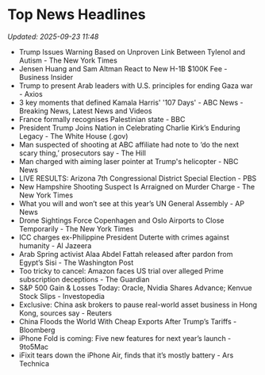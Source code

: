 # Top News Headlines

_Updated: 2025-09-23 11:48_

- Trump Issues Warning Based on Unproven Link Between Tylenol and Autism - The New York Times
- Jensen Huang and Sam Altman React to New H-1B $100K Fee - Business Insider
- Trump to present Arab leaders with U.S. principles for ending Gaza war - Axios
- 3 key moments that defined Kamala Harris' '107 Days' - ABC News - Breaking News, Latest News and Videos
- France formally recognises Palestinian state - BBC
- President Trump Joins Nation in Celebrating Charlie Kirk’s Enduring Legacy - The White House (.gov)
- Man suspected of shooting at ABC affiliate had note to ‘do the next scary thing,’ prosecutors say - The Hill
- Man charged with aiming laser pointer at Trump's helicopter - NBC News
- LIVE RESULTS: Arizona 7th Congressional District Special Election - PBS
- New Hampshire Shooting Suspect Is Arraigned on Murder Charge - The New York Times
- What you will and won’t see at this year’s UN General Assembly - AP News
- Drone Sightings Force Copenhagen and Oslo Airports to Close Temporarily - The New York Times
- ICC charges ex-Philippine President Duterte with crimes against humanity - Al Jazeera
- Arab Spring activist Alaa Abdel Fattah released after pardon from Egypt’s Sisi - The Washington Post
- Too tricky to cancel: Amazon faces US trial over alleged Prime subscription deceptions - The Guardian
- S&P 500 Gain & Losses Today: Oracle, Nvidia Shares Advance; Kenvue Stock Slips - Investopedia
- Exclusive: China ask brokers to pause real-world asset business in Hong Kong, sources say - Reuters
- China Floods the World With Cheap Exports After Trump’s Tariffs - Bloomberg
- iPhone Fold is coming: Five new features for next year’s launch - 9to5Mac
- iFixit tears down the iPhone Air, finds that it’s mostly battery - Ars Technica